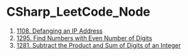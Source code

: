 # CSharp_LeetCode_Node

1. [1108. Defanging an IP Address](https://hackmd.io/PLS8_ZrUTZCryUXE24gKoQ?view)
2. [1295. Find Numbers with Even Number of Digits](https://hackmd.io/GLMMhx_HRQaX4nR3Netp7g?view)
3. [1281. Subtract the Product and Sum of Digits of an Integer](https://hackmd.io/uef7pY8cSAWMYblZCK9L1g?view)
